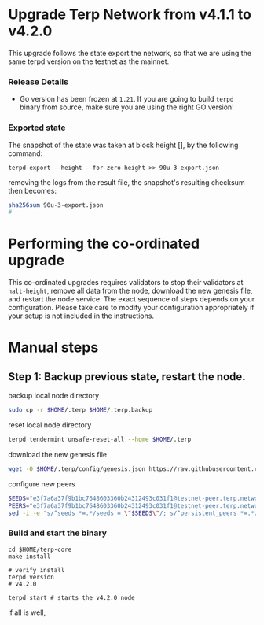 # Upgrade Terp Network from v4.1.1 to v4.2.0

This upgrade follows the state export the network, so that we are using the same terpd version on the testnet as the mainnet. 

### Release Details
* Go version has been frozen at `1.21`. If you are going to build `terpd` binary from source, make sure you are using the right GO version!

### Exported state 

The snapshot of the state was taken at block height [], by the following command:
```
terpd export --height --for-zero-height >> 90u-3-export.json
```

removing the logs from the result file, the snapshot's resulting checksum then becomes:
```sh
sha256sum 90u-3-export.json
# 
```

# Performing the co-ordinated upgrade

This co-ordinated upgrades requires validators to stop their validators at `halt-height`, remove all data from the node, download the new genesis file, and restart the node service.
The exact sequence of steps depends on your configuration. Please take care to modify your configuration appropriately if your setup is not included in the instructions.

# Manual steps
## Step 1: Backup previous state, restart the node.

backup local node directory
```sh
sudo cp -r $HOME/.terp $HOME/.terp.backup
```

reset local node directory
```sh 
terpd tendermint unsafe-reset-all --home $HOME/.terp
```
download the new genesis file 
```sh
wget -O $HOME/.terp/config/genesis.json https://raw.githubusercontent.com/hard-nett/networks/90u-3/testnet/90u-3/genesis.json
```
configure new peers 
```sh
SEEDS="e3f7a6a37f9b1bc7648603360b24312493c031f1@testnet-peer.terp.network:26656"
PEERS="e3f7a6a37f9b1bc7648603360b24312493c031f1@testnet-peer.terp.network:26656"
sed -i -e "s/^seeds *=.*/seeds = \"$SEEDS\"/; s/^persistent_peers *=.*/persistent_peers = \"$PEERS\"/" $HOME/.terp/config/config.toml
```

### Build and start the binary

```shell
cd $HOME/terp-core
make install

# verify install
terpd version
# v4.2.0
```

```shell
terpd start # starts the v4.2.0 node
```

if all is well,